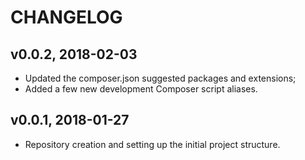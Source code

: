 CHANGELOG
=========

v0.0.2, 2018-02-03
------------------

- Updated the composer.json suggested packages and extensions;
- Added a few new development Composer script aliases.

v0.0.1, 2018-01-27
------------------

- Repository creation and setting up the initial project structure.
